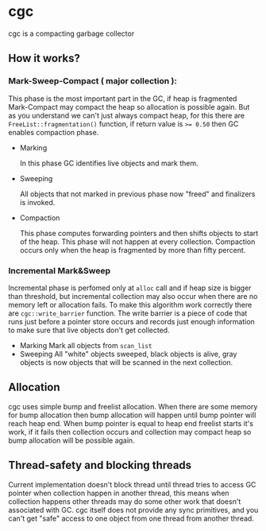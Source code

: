 # cgc 
cgc is a compacting garbage collector


## How it works?
### Mark-Sweep-Compact ( major collection ):
This phase is the most important part in the GC, if heap is fragmented Mark-Compact may compact the heap so allocation is possible again. But as you understand we can't just always compact heap, for this there are `FreeList::fragmentation()` function, if return value is `>= 0.50` then GC enables compaction phase.

- Marking 

    In this phase GC identifies live objects and mark them.
- Sweeping

    All objects that not marked in previous phase now "freed" and finalizers is invoked.
- Compaction

    This phase computes forwarding pointers and then shifts objects to start of the heap.
    This phase will not happen at every collection. Compaction occurs only when the heap is fragmented by more than fifty percent.
### Incremental Mark&Sweep
Incremental phase is perfomed only at `alloc` call and if heap size is bigger than threshold, but incremental collection may also occur when there are no memory left or allocation fails. To make this algorithm work correctly there are `cgc::write_barrier` function. The write barrier is a piece of code that runs just before a pointer store occurs and records just enough information to make sure that live objects don't get collected.

- Marking
    Mark all objects from `scan_list`
- Sweeping
    All "white" objects sweeped, black objects is alive, gray objects is now objects that will be scanned in the next collection.

    
## Allocation
cgc uses simple bump and freelist allocation.
When there are some memory for bump allocation then bump allocation will happen until bump pointer will reach heap end. When bump pointer is equal to heap end freelist starts it's work, if it fails then collection occurs and collection may compact heap so bump allocation will be possible again.

## Thread-safety and blocking threads
Current implementation doesn't block thread until thread tries to access GC pointer when collection happen in another thread, this means when collection happens other threads may do some other work that doesn't associated with GC. cgc itself does not provide any sync primitives, and you can't get "safe" access to one object from one thread from another thread.

